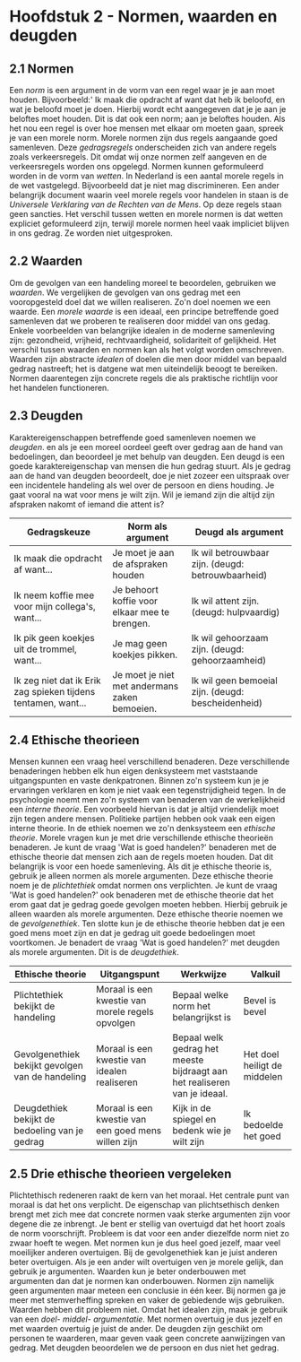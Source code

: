 # Hoofdstuk 2 - Normen, waarden en deugden

<!-- toc -->

## 2.1 Normen

Een *norm* is een argument in de vorm van een regel waar je je aan moet houden. Bijvoorbeeld:' Ik maak die opdracht af want dat heb ik beloofd, en wat je beloofd moet je doen. Hierbij wordt echt aangegeven dat je je aan je beloftes moet houden. Dit is dat ook een norm; aan je beloftes houden. Als het nou een regel is over hoe mensen met elkaar om moeten gaan, spreek je van een morele norm. Morele normen zijn dus regels aangaande goed samenleven. Deze *gedragsregels* onderscheiden zich van andere regels zoals verkeersregels. Dit omdat wij onze normen zelf aangeven en de verkeersregels worden ons opgelegd. Normen kunnen geformuleerd worden in de vorm van *wetten*. In Nederland is een aantal morele regels in de wet vastgelegd. Bijvoorbeeld dat je niet mag discrimineren. Een ander belangrijk document waarin veel morele regels voor handelen in staan is de *Universele Verklaring van de Rechten van de Mens*. Op deze regels staan geen sancties. Het verschil tussen wetten en morele normen is dat wetten expliciet geformuleerd zijn, terwijl morele normen heel vaak impliciet blijven in ons gedrag. Ze worden niet uitgesproken.

## 2.2 Waarden
Om de gevolgen van een handeling moreel te beoordelen, gebruiken we *waarden*. We vergelijken de gevolgen van ons gedrag met een vooropgesteld doel dat we willen realiseren. Zo'n doel noemen we een waarde. Een *morele waarde* is een ideaal, een principe betreffende goed samenleven dat we proberen te realiseren door middel van ons gedag. Enkele voorbeelden van belangrijke idealen in de moderne samenleving zijn: gezondheid, vrijheid, rechtvaardigheid, solidariteit of gelijkheid.
Het verschil tussen waarden en normen kan als het volgt worden omschreven. Waarden zijn abstracte *idealen* of doelen die men door middel van bepaald gedrag nastreeft; het is datgene wat men uiteindelijk beoogt te bereiken. Normen daarentegen zijn concrete regels die als praktische richtlijn voor het handelen functioneren.

## 2.3 Deugden
Karaktereigenschappen betreffende goed samenleven noemen we *deugden*. en als je een moreel oordeel geeft over gedrag aan de hand van bedoelingen, dan beoordeel je met behulp van deugden. Een deugd is een goede karaktereigenschap van mensen die hun gedrag stuurt. Als je gedrag aan de hand van deugden beoordeelt, doe je niet zozeer een uitspraak over een incidentele handeling als wel over de persoon en diens houding. Je gaat vooral na wat voor mens je wilt zijn. Wil je iemand zijn die altijd zijn afspraken nakomt of iemand die attent is?

| Gedragskeuze                                                  | Norm als argument                             | Deugd als argument                                 |
|---------------------------------------------------------------|-----------------------------------------------|----------------------------------------------------|
| Ik maak die opdracht af want...                               | Je moet je aan de afspraken houden            | Ik wil betrouwbaar zijn. (deugd: betrouwbaarheid)  |
| Ik neem koffie mee voor mijn collega's, want...               | Je behoort koffie voor elkaar mee te brengen. | Ik wil attent zijn. (deugd: hulpvaardig)           |
| Ik pik geen koekjes uit de trommel, want...                   | Je mag geen koekjes pikken.                   | Ik wil gehoorzaam zijn. (deugd: gehoorzaamheid)    |
| Ik zeg niet dat ik Erik zag spieken tijdens tentamen, want... | Je moet je niet met andermans zaken bemoeien. | Ik wil geen bemoeial zijn. (deugd: bescheidenheid) |


## 2.4 Ethische theorieen
Mensen kunnen een vraag heel verschillend benaderen. Deze verschillende benaderingen hebben elk hun eigen denksysteem met vaststaande uitgangspunten en vaste denkpatronen. Binnen zo'n systeem kun je je ervaringen verklaren en kom je niet vaak een tegenstrijdigheid tegen. In de psychologie noemt men zo'n systeem van benaderen van de werkelijkheid een *interne theorie*. Een voorbeeld hiervan is dat je altijd vriendelijk moet zijn tegen andere mensen. Politieke partijen hebben ook vaak een eigen interne theorie. In de ethiek noemen we zo'n denksysteem een *ethische theorie*.
Morele vragen kun je met drie verschillende ethische theorieën benaderen. Je kunt de vraag 'Wat is goed handelen?' benaderen met de ethische theorie dat mensen zich aan de regels moeten houden. Dat dit belangrijk is voor een hoede samenleving. Als dit je ethische theorie is, gebruik je alleen normen als morele argumenten. Deze ethische theorie noem je de *plichtethiek* omdat normen ons verplichten.
Je kunt de vraag 'Wat is goed handelen?' ook benaderen met de ethische theorie dat het erom gaat dat je gedrag goede gevolgen moeten hebben. Hierbij gebruik je alleen waarden als morele argumenten. Deze ethische theorie noemen we de *gevolgenethiek*.
Ten slotte kun je de ethische theorie hebben dat je een goed mens moet zijn en dat je gedrag uit goede bedoelingen moet voortkomen. Je benadert de vraag 'Wat is goed handelen?' met deugden als morele argumenten. Dit is de *deugdethiek*.

| Ethische theorie                                 | Uitgangspunt                                        | Werkwijze                                                                 | Valkuil                      |
|--------------------------------------------------|-----------------------------------------------------|---------------------------------------------------------------------------|------------------------------|
| Plichtethiek bekijkt de handeling                | Moraal is een kwestie van morele regels opvolgen    | Bepaal welke norm het belangrijkst is                                     | Bevel is bevel               |
| Gevolgenethiek bekijkt gevolgen van de handeling | Moraal is een kwestie van idealen realiseren        | Bepaal welk gedrag het meeste bijdraagt aan het realiseren van je ideaal. | Het doel heiligt de middelen |
| Deugdethiek bekijkt de bedoeling van je gedrag   | Moraal is een kwestie van een goed mens willen zijn | Kijk in de spiegel en bedenk wie je wilt zijn                             | Ik bedoelde het goed         |

## 2.5 Drie ethische theorieen vergeleken
Plichtethisch redeneren raakt de kern van het moraal. Het centrale punt van moraal is dat het ons verplicht. De eigenschap van plichtsethisch denken brengt met zich mee dat concrete normen vaak sterke argumenten zijn voor degene die ze inbrengt. Je bent er stellig van overtuigd dat het hoort zoals de norm voorschrijft. Probleem is dat voor een ander diezelfde norm niet zo zwaar hoeft te wegen. Met normen kun je dus heel goed jezelf, maar veel moeilijker anderen overtuigen.
Bij de gevolgenethiek kan je juist anderen beter overtuigen. Als je een ander wilt overtuigen ven je morele gelijk, dan gebruik je argumenten. Waarden kun je beter onderbouwen met argumenten dan dat je normen kan onderbouwen. Normen zijn namelijk geen argumenten maar meteen een conclusie in één keer. Bij normen ga je meer met stemverheffing spreken en vaker de gebiedende wijs gebruiken. Waarden hebben dit probleem niet. Omdat het idealen zijn, maak je gebruik van een *doel- middel- argumentatie*. Met normen overtuig je dus jezelf en met waarden overtuig je juist de ander.
De deugden zijn geschikt om personen te waarderen, maar geven vaak geen concrete aanwijzingen van gedrag. Met deugden beoordelen we de persoon en dus niet het gedrag.
